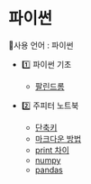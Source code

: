 # 파이썬
🤜사용 언어 : 파이썬

* 1️⃣ 파이썬 기초
	* [팔린드롬](./팔린드롬.md)

* 2️⃣ 주피터 노트북
	* [단축키](./단축키.md)
	* [마크다운 방법](./마크다운.md)
	* [print 차이](./연습1.ipynb)
	* [numpy](./Numpy.ipynb)
	* [pandas](./Pandas.ipynb)

